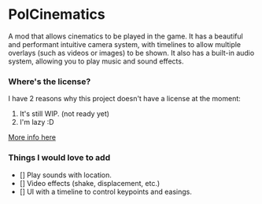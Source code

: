 # PolCinematics
A mod that allows cinematics to be played in the game. It has a beautiful and performant intuitive camera system, with timelines to allow multiple overlays (such as videos or images) to be shown. It also has a built-in audio system, allowing you to play music and sound effects.

### Where's the license?
I have 2 reasons why this project doesn't have a license at the moment:
1. It's still WIP. (not ready yet)
2. I'm lazy :D

[More info here](https://choosealicense.com/no-permission/)

### Things I would love to add
- [] Play sounds with location.
- [] Video effects (shake, displacement, etc.)
- [] UI with a timeline to control keypoints and easings.